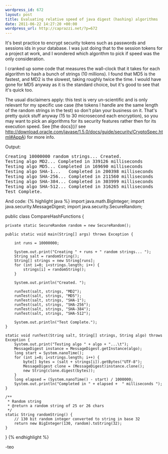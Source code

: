 ```yaml
--- 
wordpress_id: 672
layout: post
title: Evaluating relative speed of java digest (hashing) algorithms
date: 2011-06-22 14:27:20 +00:00
wordpress_url: http://caprazzi.net/?p=672
---
```

It's best practice to encrypt security tokens such as passwords and sessions ids in your database. I was just doing that to the session tokens for a project at work, and I wondered which algorithm to pick if speed was the only consideration.

I cranked up some code that measures the wall-clock that it takes for each algorithm to hash a bunch of strings (10 millions). I found that MD5 is the fastest, and MD2 is the slowest, taking roughly twice the time. I would have gone for MD5 anyway as it is the standard choice, but it's good to see that it's quick too.

The usual disclaimers apply: this test is very un-scientific and is only relevant for my specific use case (the tokens I handle are the same length of the random strings in the test) so don't plan your business on it. That's pretty quick stuff anyway (15 to 30 microsecond each encryption), so you may want to pick an algorithms for its security features rather then for its execution speed. See [the docs](// see http://download.oracle.com/javase/1.5.0/docs/guide/security/CryptoSpec.html#AppA) for more info.

Output:

<pre class="terminal">
Creating 10000000 random strings... Created.
Testing algo MD2...	Completed in 339126 milliseconds
Testing algo MD5...	Completed in 169690 milliseconds
Testing algo SHA-1...	Completed in 200398 milliseconds
Testing algo SHA-256...	Completed in 211560 milliseconds
Testing algo SHA-384...	Completed in 303999 milliseconds
Testing algo SHA-512...	Completed in 316265 milliseconds
Test Complete.
</pre>


And code:
{% highlight java %}
import java.math.BigInteger;
import java.security.MessageDigest;
import java.security.SecureRandom;

public class CompareHashFunctions {

	private static SecureRandom random = new SecureRandom();

	public static void main(String[] args) throws Exception {

		int runs = 10000000;				

		System.out.print("Creating " + runs + " random strings... ");
		String salt = randomString();
		String[] strings = new String[runs];
		for (int i=0; i<strings.length; i++) {
			strings[i] = randomString();
		}

		System.out.println("Created. ");	

		runTest(salt, strings, "MD2");
		runTest(salt, strings, "MD5");
		runTest(salt, strings, "SHA-1");
		runTest(salt, strings, "SHA-256");
		runTest(salt, strings, "SHA-384");
		runTest(salt, strings, "SHA-512");		

		System.out.println("Test Complete.");
	}

	static void runTest(String salt, String[] strings, String algo) throws Exception {
		System.out.print("Testing algo " + algo + "...\t");
		MessageDigest instance = MessageDigest.getInstance(algo);
		long start = System.nanoTime();
		for (int i=0; i<strings.length; i++) {
			byte[] bytes = (salt + strings[i]).getBytes("UTF-8");
			MessageDigest clone = (MessageDigest)instance.clone();
			new String(clone.digest(bytes));
		}
		long elapsed = (System.nanoTime() - start) / 1000000;
		System.out.println("Completed in " + elapsed +  " milliseconds ");
	}		

	/**
	 * Random string
	 * @return a random string of 25 or 26 chars
	 */
	static String randomString() {
		// 130 bit random integer converted to string in base 32
		return new BigInteger(130, random).toString(32);
	}
}
{% endhighlight %}

-teo
